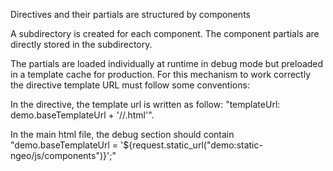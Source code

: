 Directives and their partials are structured by components

A subdirectory is created for each component.
The component partials are directly stored in the subdirectory.

The partials are loaded individually at runtime in debug mode but preloaded in a template cache for production.
For this mechanism to work correctly the directive template URL must follow some conventions:

In the directive, the template url is written as follow: "templateUrl: demo.baseTemplateUrl + '/<component>/<partial>.html'".

In the main html file, the debug section should contain "demo.baseTemplateUrl = '${request.static_url("demo:static-ngeo/js/components")}';"
